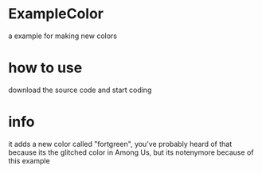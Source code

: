 # ExampleColor
a example for making new colors

# how to use
download the source code and start coding

# info
it adds a new color called "fortgreen", you've probably heard of that because its the glitched
color in Among Us, but its notenymore because of this example
